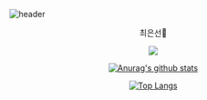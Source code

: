 

<!--
**esun1903/esun1903** is a ✨ _special_ ✨ repository because its `README.md` (this file) appears on your GitHub profile.

Here are some ideas to get you started:

- 🔭 I’m currently working on ...
- 🌱 I’m currently learning ...
- 👯 I’m looking to collaborate on ...
- 🤔 I’m looking for help with ...
- 💬 Ask me about ...
- 📫 How to reach me: ...
- 😄 Pronouns: ...
- ⚡ Fun fact: ...
-->
![header](https://capsule-render.vercel.app/api?type=wave&color=auto&height=300&section=header&text=capsule%20render&fontSize=90)
<div align=center>
 최은선👋
  </div>
<div align=center>

<a href="https://hits.seeyoufarm.com"><img src="https://hits.seeyoufarm.com/api/count/incr/badge.svg?url=https%3A%2F%2Fgithub.com%2Fesun1903&count_bg=%235CB8F3&title_bg=%23555555&title=hits&edge_flat=false"/></a>


[![Anurag's github stats](https://github-readme-stats.vercel.app/api?username=esun1903&count_private=true&show_icons=true&theme=gruvbox)](https://github.com/2Fesun1903/github-readme-stats)

[![Top Langs](https://github-readme-stats.vercel.app/api/top-langs/?username=esun1903)](https://github.com/2Fesun1903/github-readme-stats)
</div>
